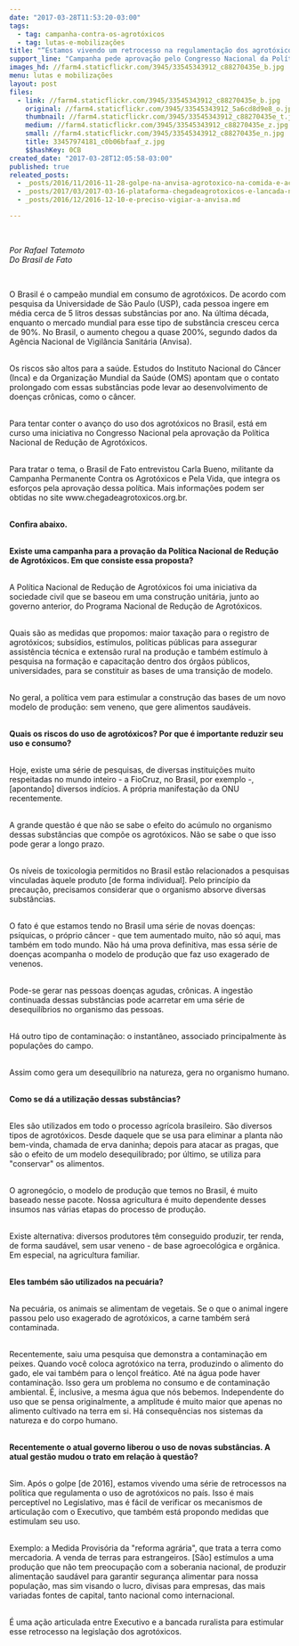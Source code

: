 ```yaml
---
date: "2017-03-28T11:53:20-03:00"
tags:
  - tag: campanha-contra-os-agrotóxicos
  - tag: lutas-e-mobilizações
title: "“Estamos vivendo um retrocesso na regulamentação dos agrotóxicos”, diz militante\n"
support_line: "Campanha pede aprovação pelo Congresso Nacional da Política Nacional de Redução de Agrotóxicos\n\n"
images_hd: //farm4.staticflickr.com/3945/33545343912_c88270435e_b.jpg
menu: lutas e mobilizações
layout: post
files:
  - link: //farm4.staticflickr.com/3945/33545343912_c88270435e_b.jpg
    original: //farm4.staticflickr.com/3945/33545343912_5a6cd8d9e8_o.jpg
    thumbnail: //farm4.staticflickr.com/3945/33545343912_c88270435e_t.jpg
    medium: //farm4.staticflickr.com/3945/33545343912_c88270435e_z.jpg
    small: //farm4.staticflickr.com/3945/33545343912_c88270435e_n.jpg
    title: 33457974181_c0b06bfaaf_z.jpg
    $$hashKey: 0CB
created_date: "2017-03-28T12:05:58-03:00"
published: true
releated_posts:
  - _posts/2016/11/2016-11-28-golpe-na-anvisa-agrotoxico-na-comida-e-aceitavel.md
  - _posts/2017/03/2017-03-16-plataforma-chegadeagrotoxicos-e-lancada-no-brasil.md
  - _posts/2016/12/2016-12-10-e-preciso-vigiar-a-anvisa.md

---
```

<p>&nbsp;</p>

<p><em>Por Rafael Tatemoto&nbsp;<br />
Do Brasil de Fato</em></p>

<p>&nbsp;</p>

<p>O Brasil &eacute; o campe&atilde;o mundial em consumo de agrot&oacute;xicos. De acordo com pesquisa da Universidade de S&atilde;o Paulo (USP), cada pessoa ingere em m&eacute;dia cerca de 5 litros dessas subst&acirc;ncias por ano. Na &uacute;ltima d&eacute;cada, enquanto o mercado mundial para esse tipo de subst&acirc;ncia cresceu cerca de 90%. No Brasil, o aumento chegou a quase 200%, segundo dados da Ag&ecirc;ncia Nacional de Vigil&acirc;ncia Sanit&aacute;ria (Anvisa).</p>

<p><br />
Os riscos s&atilde;o altos para a sa&uacute;de. Estudos do Instituto Nacional do C&acirc;ncer (Inca) e da Organiza&ccedil;&atilde;o Mundial da Sa&uacute;de (OMS) apontam que o contato prolongado com essas subst&acirc;ncias pode levar ao desenvolvimento de doen&ccedil;as cr&ocirc;nicas, como o c&acirc;ncer.</p>

<p><br />
Para tentar conter o avan&ccedil;o do uso dos agrot&oacute;xicos no Brasil, est&aacute; em curso uma iniciativa no Congresso Nacional pela aprova&ccedil;&atilde;o da Pol&iacute;tica Nacional de Redu&ccedil;&atilde;o de Agrot&oacute;xicos.</p>

<p><br />
Para tratar o tema, o Brasil de Fato entrevistou Carla Bueno, militante da Campanha Permanente Contra os Agrot&oacute;xicos e Pela Vida, que integra os esfor&ccedil;os pela aprova&ccedil;&atilde;o dessa pol&iacute;tica. Mais informa&ccedil;&otilde;es podem ser obtidas no site www.chegadeagrotoxicos.org.br.</p>

<p><br />
<strong>Confira abaixo.&nbsp;</strong></p>

<p><br />
<strong>Existe uma campanha para a prova&ccedil;&atilde;o da Pol&iacute;tica Nacional de Redu&ccedil;&atilde;o de Agrot&oacute;xicos. Em que consiste essa proposta?</strong></p>

<p><br />
A Pol&iacute;tica Nacional de Redu&ccedil;&atilde;o de Agrot&oacute;xicos foi uma iniciativa da sociedade civil que se baseou em uma constru&ccedil;&atilde;o unit&aacute;ria, junto ao governo anterior, do Programa Nacional de Redu&ccedil;&atilde;o de Agrot&oacute;xicos.</p>

<p><br />
Quais s&atilde;o as medidas que propomos: maior taxa&ccedil;&atilde;o para o registro de agrot&oacute;xicos; subs&iacute;dios, est&iacute;mulos, pol&iacute;ticas p&uacute;blicas para assegurar assist&ecirc;ncia t&eacute;cnica e extens&atilde;o rural na produ&ccedil;&atilde;o e tamb&eacute;m est&iacute;mulo &agrave; pesquisa na forma&ccedil;&atilde;o e capacita&ccedil;&atilde;o dentro dos &oacute;rg&atilde;os p&uacute;blicos, universidades, para se constituir as bases de uma transi&ccedil;&atilde;o de modelo.</p>

<p><br />
No geral, a pol&iacute;tica vem para estimular a constru&ccedil;&atilde;o das bases de um novo modelo de produ&ccedil;&atilde;o: sem veneno, que gere alimentos saud&aacute;veis.</p>

<p><br />
<strong>Quais os riscos do uso de agrot&oacute;xicos? Por que &eacute; importante reduzir seu uso e consumo?</strong></p>

<p><br />
Hoje, existe uma s&eacute;rie de pesquisas, de diversas institui&ccedil;&otilde;es muito respeitadas no mundo inteiro - a FioCruz, no Brasil, por exemplo -, [apontando] diversos ind&iacute;cios. A pr&oacute;pria manifesta&ccedil;&atilde;o da ONU recentemente.</p>

<p><br />
A grande quest&atilde;o &eacute; que n&atilde;o se sabe o efeito do ac&uacute;mulo no organismo dessas subst&acirc;ncias que comp&otilde;e os agrot&oacute;xicos. N&atilde;o se sabe o que isso pode gerar a longo prazo.</p>

<p><br />
Os n&iacute;veis de toxicologia permitidos no Brasil est&atilde;o relacionados a pesquisas vinculadas &agrave;quele produto [de forma individual]. Pelo princ&iacute;pio da precau&ccedil;&atilde;o, precisamos considerar que o organismo absorve diversas subst&acirc;ncias.</p>

<p><br />
O fato &eacute; que estamos tendo no Brasil uma s&eacute;rie de novas doen&ccedil;as: ps&iacute;quicas, o pr&oacute;prio c&acirc;ncer - que tem aumentado muito, n&atilde;o s&oacute; aqui, mas tamb&eacute;m em todo mundo. N&atilde;o h&aacute; uma prova definitiva, mas essa s&eacute;rie de doen&ccedil;as acompanha o modelo de produ&ccedil;&atilde;o que faz uso exagerado de venenos.</p>

<p><br />
Pode-se gerar nas pessoas doen&ccedil;as agudas, cr&ocirc;nicas. A ingest&atilde;o continuada dessas subst&acirc;ncias pode acarretar em uma s&eacute;rie de desequil&iacute;brios no organismo das pessoas.</p>

<p><br />
H&aacute; outro tipo de contamina&ccedil;&atilde;o: o instant&acirc;neo, associado principalmente &agrave;s popula&ccedil;&otilde;es do campo.</p>

<p><br />
Assim como gera um desequil&iacute;brio na natureza, gera no organismo humano.</p>

<p><br />
<strong>Como se d&aacute; a utiliza&ccedil;&atilde;o dessas subst&acirc;ncias?</strong></p>

<p><br />
Eles s&atilde;o utilizados em todo o processo agr&iacute;cola brasileiro. S&atilde;o diversos tipos de agrot&oacute;xicos. Desde daquele que se usa para eliminar a planta n&atilde;o bem-vinda, chamada de erva daninha; depois para atacar as pragas, que s&atilde;o o efeito de um modelo desequilibrado; por &uacute;ltimo, se utiliza para &quot;conservar&quot; os alimentos.</p>

<p><br />
O agroneg&oacute;cio, o modelo de produ&ccedil;&atilde;o que temos no Brasil, &eacute; muito baseado nesse pacote. Nossa agricultura &eacute; muito dependente desses insumos nas v&aacute;rias etapas do processo de produ&ccedil;&atilde;o.</p>

<p><br />
Existe alternativa: diversos produtores t&ecirc;m conseguido produzir, ter renda, de forma saud&aacute;vel, sem usar veneno - de base agroecol&oacute;gica e org&acirc;nica. Em especial, na agricultura familiar.</p>

<p><br />
<strong>Eles tamb&eacute;m s&atilde;o utilizados na pecu&aacute;ria?</strong></p>

<p><br />
Na pecu&aacute;ria, os animais se alimentam de vegetais. Se o que o animal ingere passou pelo uso exagerado de agrot&oacute;xicos, a carne tamb&eacute;m ser&aacute; contaminada.</p>

<p><br />
Recentemente, saiu uma pesquisa que demonstra a contamina&ccedil;&atilde;o em peixes. Quando voc&ecirc; coloca agrot&oacute;xico na terra, produzindo o alimento do gado, ele vai tamb&eacute;m para o len&ccedil;ol fre&aacute;tico. At&eacute; na &aacute;gua pode haver contamina&ccedil;&atilde;o. Isso gera um problema no consumo e de contamina&ccedil;&atilde;o ambiental. &Eacute;, inclusive, a mesma &aacute;gua que n&oacute;s bebemos. Independente do uso que se pensa originalmente, a amplitude &eacute; muito maior que apenas no alimento cultivado na terra em si. H&aacute; consequ&ecirc;ncias nos sistemas da natureza e do corpo humano.</p>

<p><br />
<strong>Recentemente o atual governo liberou o uso de novas subst&acirc;ncias. A atual gest&atilde;o mudou o trato em rela&ccedil;&atilde;o &agrave; quest&atilde;o?</strong></p>

<p><br />
Sim. Ap&oacute;s o golpe [de 2016], estamos vivendo uma s&eacute;rie de retrocessos na pol&iacute;tica que regulamenta o uso de agrot&oacute;xicos no pa&iacute;s. Isso &eacute; mais percept&iacute;vel no Legislativo, mas &eacute; f&aacute;cil de verificar os mecanismos de articula&ccedil;&atilde;o com o Executivo, que tamb&eacute;m est&aacute; propondo medidas que estimulam seu uso.</p>

<p><br />
Exemplo: a Medida Provis&oacute;ria da &quot;reforma agr&aacute;ria&quot;, que trata a terra como mercadoria. A venda de terras para estrangeiros. [S&atilde;o] est&iacute;mulos a uma produ&ccedil;&atilde;o que n&atilde;o tem preocupa&ccedil;&atilde;o com a soberania nacional, de produzir alimenta&ccedil;&atilde;o saud&aacute;vel para garantir seguran&ccedil;a alimentar para nossa popula&ccedil;&atilde;o, mas sim visando o lucro, divisas para empresas, das mais variadas fontes de capital, tanto nacional como internacional.</p>

<p><br />
&Eacute; uma a&ccedil;&atilde;o articulada entre Executivo e a bancada ruralista para estimular esse retrocesso na legisla&ccedil;&atilde;o dos agrot&oacute;xicos.</p>
